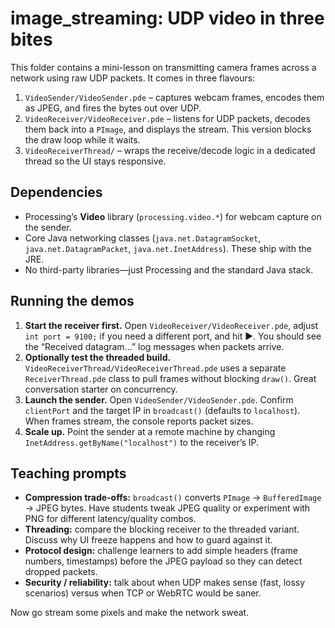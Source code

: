 # image_streaming: UDP video in three bites

This folder contains a mini-lesson on transmitting camera frames across a network using raw UDP packets. It comes in three flavours:

1. `VideoSender/VideoSender.pde` – captures webcam frames, encodes them as JPEG, and fires the bytes out over UDP.
2. `VideoReceiver/VideoReceiver.pde` – listens for UDP packets, decodes them back into a `PImage`, and displays the stream. This version blocks the draw loop while it waits.
3. `VideoReceiverThread/` – wraps the receive/decode logic in a dedicated thread so the UI stays responsive.

## Dependencies
- Processing’s **Video** library (`processing.video.*`) for webcam capture on the sender.
- Core Java networking classes (`java.net.DatagramSocket`, `java.net.DatagramPacket`, `java.net.InetAddress`). These ship with the JRE.
- No third-party libraries—just Processing and the standard Java stack.

## Running the demos
1. **Start the receiver first.** Open `VideoReceiver/VideoReceiver.pde`, adjust `int port = 9100;` if you need a different port, and hit ▶. You should see the “Received datagram…” log messages when packets arrive.
2. **Optionally test the threaded build.** `VideoReceiverThread/VideoReceiverThread.pde` uses a separate `ReceiverThread.pde` class to pull frames without blocking `draw()`. Great conversation starter on concurrency.
3. **Launch the sender.** Open `VideoSender/VideoSender.pde`. Confirm `clientPort` and the target IP in `broadcast()` (defaults to `localhost`). When frames stream, the console reports packet sizes.
4. **Scale up.** Point the sender at a remote machine by changing `InetAddress.getByName("localhost")` to the receiver’s IP.

## Teaching prompts
- **Compression trade-offs:** `broadcast()` converts `PImage` → `BufferedImage` → JPEG bytes. Have students tweak JPEG quality or experiment with PNG for different latency/quality combos.
- **Threading:** compare the blocking receiver to the threaded variant. Discuss why UI freeze happens and how to guard against it.
- **Protocol design:** challenge learners to add simple headers (frame numbers, timestamps) before the JPEG payload so they can detect dropped packets.
- **Security / reliability:** talk about when UDP makes sense (fast, lossy scenarios) versus when TCP or WebRTC would be saner.

Now go stream some pixels and make the network sweat.
